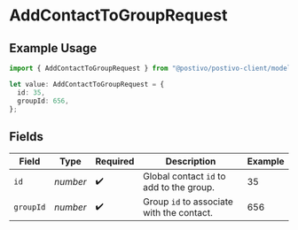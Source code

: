 # AddContactToGroupRequest

## Example Usage

```typescript
import { AddContactToGroupRequest } from "@postivo/postivo-client/models/operations";

let value: AddContactToGroupRequest = {
  id: 35,
  groupId: 656,
};
```

## Fields

| Field                                     | Type                                      | Required                                  | Description                               | Example                                   |
| ----------------------------------------- | ----------------------------------------- | ----------------------------------------- | ----------------------------------------- | ----------------------------------------- |
| `id`                                      | *number*                                  | :heavy_check_mark:                        | Global contact `id` to add to the group.  | 35                                        |
| `groupId`                                 | *number*                                  | :heavy_check_mark:                        | Group `id` to associate with the contact. | 656                                       |